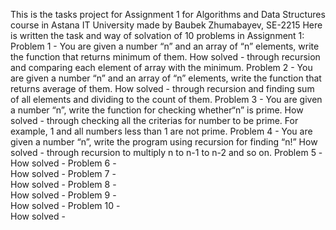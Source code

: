 This is the tasks project for Assignment 1 for Algorithms and Data Structures course in Astana IT University made by Baubek Zhumabayev, SE-2215
Here is written the task and way of solvation of 10 problems in Assignment 1:
Problem 1 - You are given a number “n” and an array of “n” elements,
write the function that returns minimum of them.
How solved - through recursion and comparing each element of array with the minimum.
Problem 2 - You are given a number “n” and an array of “n” elements,
write the function that returns average of them.
How solved - through recursion and finding sum of all elements and dividing to the count of them.
Problem 3 - You are given a number “n”, write the function for checking
whether“n” is prime.
How solved - through checking all the criterias for number to be prime. For example, 1 and all numbers less than 1 are not prime.
Problem 4 - You are given a number “n”, write the program using recursion for
finding “n!”
How solved - through recursion to multiply n to n-1 to n-2 and so on.
Problem 5 -  
How solved -
Problem 6 -  
How solved -
Problem 7 -  
How solved -
Problem 8 -  
How solved -
Problem 9 -  
How solved -
Problem 10 -  
How solved - 